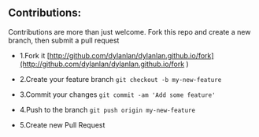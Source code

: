 ## Contributions:

Contributions are more than just welcome. Fork this repo and create a new branch, then submit a pull request

- 1.Fork it [http://github.com/dylanlan/dylanlan.github.io/fork](http://github.com/dylanlan/dylanlan.github.io/fork )

- 2.Create your feature branch
`git checkout -b my-new-feature`

- 3.Commit your changes
`git commit -am 'Add some feature'`

- 4.Push to the branch
`git push origin my-new-feature`

- 5.Create new Pull Request
